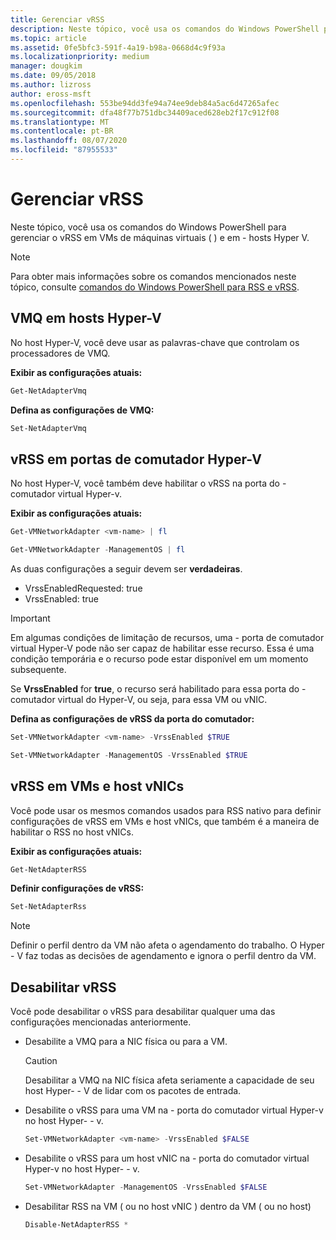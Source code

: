 ```yaml
---
title: Gerenciar vRSS
description: Neste tópico, você usa os comandos do Windows PowerShell para gerenciar o vRSS em VMs (máquinas virtuais) e em hosts Hyper-V.
ms.topic: article
ms.assetid: 0fe5bfc3-591f-4a19-b98a-0668d4c9f93a
ms.localizationpriority: medium
manager: dougkim
ms.date: 09/05/2018
ms.author: lizross
author: eross-msft
ms.openlocfilehash: 553be94dd3fe94a74ee9deb84a5ac6d47265afec
ms.sourcegitcommit: dfa48f77b751dbc34409aced628eb2f17c912f08
ms.translationtype: MT
ms.contentlocale: pt-BR
ms.lasthandoff: 08/07/2020
ms.locfileid: "87955533"
---
```

# <a name="manage-vrss"></a>Gerenciar vRSS

Neste tópico, você usa os comandos do Windows PowerShell para gerenciar o vRSS em VMs de máquinas virtuais \( \) e em \- hosts Hyper V.

>[!NOTE]
>Para obter mais informações sobre os comandos mencionados neste tópico, consulte [comandos do Windows PowerShell para RSS e vRSS](vrss-wps.md).

## <a name="vmq-on-hyper-v-hosts"></a>VMQ em hosts Hyper-V

No host Hyper-V, você deve usar as palavras-chave que controlam os processadores de VMQ.

**Exibir as configurações atuais:**

```PowerShell
Get-NetAdapterVmq
```

**Defina as configurações de VMQ:**

```PowerShell
Set-NetAdapterVmq
```


## <a name="vrss-on-hyper-v-switch-ports"></a>vRSS em portas de comutador Hyper-V

No host Hyper-V, você também deve habilitar o vRSS na porta do \- comutador virtual Hyper-v.

**Exibir as configurações atuais:**

```PowerShell
Get-VMNetworkAdapter <vm-name> | fl

Get-VMNetworkAdapter -ManagementOS | fl
```

As duas configurações a seguir devem ser **verdadeiras**.

- VrssEnabledRequested: true
- VrssEnabled: true

>[!IMPORTANT]
>Em algumas condições de limitação de recursos, uma \- porta de comutador virtual Hyper-V pode não ser capaz de habilitar esse recurso. Essa é uma condição temporária e o recurso pode estar disponível em um momento subsequente.
>
>Se **VrssEnabled** for **true**, o recurso será habilitado para essa porta do \- comutador virtual do Hyper-V, ou seja, para essa VM ou vNIC.

**Defina as configurações de vRSS da porta do comutador:**

```PowerShell
Set-VMNetworkAdapter <vm-name> -VrssEnabled $TRUE

Set-VMNetworkAdapter -ManagementOS -VrssEnabled $TRUE
```

## <a name="vrss-in-vms-and-host-vnics"></a>vRSS em VMs e host vNICs

Você pode usar os mesmos comandos usados para RSS nativo para definir configurações de vRSS em VMs e host vNICs, que também é a maneira de habilitar o RSS no host vNICs.

**Exibir as configurações atuais:**

```PowerShell
Get-NetAdapterRSS
```

**Definir configurações de vRSS:**

```PowerShell
Set-NetAdapterRss
```

>[!NOTE]
> Definir o perfil dentro da VM não afeta o agendamento do trabalho. O Hyper \- V faz todas as decisões de agendamento e ignora o perfil dentro da VM.

## <a name="disable-vrss"></a>Desabilitar vRSS

Você pode desabilitar o vRSS para desabilitar qualquer uma das configurações mencionadas anteriormente.

- Desabilite a VMQ para a NIC física ou para a VM.

  >[!CAUTION]
  >Desabilitar a VMQ na NIC física afeta seriamente a capacidade de seu host Hyper- \- V de lidar com os pacotes de entrada.

- Desabilite o vRSS para uma VM na \- porta do comutador virtual Hyper-v no host Hyper- \- v.

   ```PowerShell
   Set-VMNetworkAdapter <vm-name> -VrssEnabled $FALSE
   ```

- Desabilite o vRSS para um host vNIC na \- porta do comutador virtual Hyper-v no host Hyper- \- v.

   ```PowerShell
   Set-VMNetworkAdapter -ManagementOS -VrssEnabled $FALSE
   ```

- Desabilitar RSS na VM \( ou no host vNIC \) dentro da VM \( ou no host\)

   ```PowerShell
   Disable-NetAdapterRSS *
   ```
